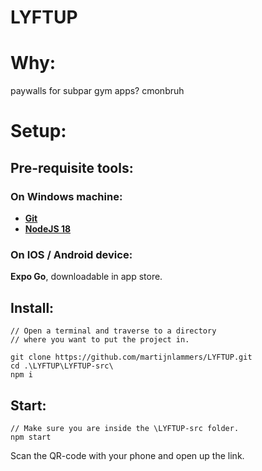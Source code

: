 # LYFTUP

# Why:

paywalls for subpar gym apps? cmonbruh

# Setup:
## Pre-requisite tools:
### On Windows machine:
- [**Git**](https://git-scm.com/downloads)
- [**NodeJS 18**](https://nodejs.org/en/download/)

### On IOS / Android device:
**Expo Go**, downloadable in app store.

## Install:
```shell
// Open a terminal and traverse to a directory 
// where you want to put the project in.

git clone https://github.com/martijnlammers/LYFTUP.git
cd .\LYFTUP\LYFTUP-src\
npm i
```

## Start:
```shell
// Make sure you are inside the \LYFTUP-src folder.
npm start
```
Scan the QR-code with your phone and open up the link.
